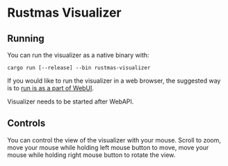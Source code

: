 # Rustmas Visualizer

## Running

You can run the visualizer as a native binary with:

```
cargo run [--release] --bin rustmas-visualizer
```

If you would like to run the visualizer in a web browser, the suggested way
is to [run is as a part of WebUI](../webapi/README.md#running-webui).

Visualizer needs to be started after WebAPI.

## Controls

You can control the view of the visualizer with your mouse. Scroll to zoom,
move your mouse while holding left mouse button to move, move your mouse while
holding right mouse button to rotate the view.

